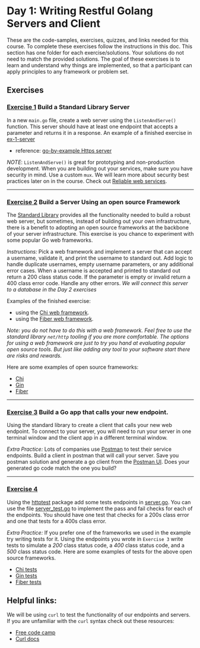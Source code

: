 # Day 1: Writing Restful Golang Servers and Client

These are the code-samples, exercises, quizzes, and links needed for this course. To complete these exercises follow the instructions in this doc. This section has one folder for each exercise/solutions. Your solutions do not need to match the provided solutions. The goal of these exercises is to learn and understand why things are implemented, so that a participant can apply principles to any framework or problem set.

## Exercises

### [Exercise 1](/restful-go/ex-1-servers/server.go) Build a Standard Library Server

In a new `main.go` file, create a web server using the `ListenAndServe()` function. This server should have at least one endpoint that accepts a parameter and returns it in a response. An example of a finished exercise in [ex-1-server](ex-1-servers/server.go)

* reference: [go-by-example Https server](https://gobyexample.com/http-servers)

_NOTE_: `ListenAndServe()` is great for prototyping and non-production development. When you are building out your services, make sure you have security in mind. Use a custom `mux`. We will learn more about security best practices later on in the course. Check out [Reliable web services](../reliable-webservice-go/README.md).

---

### [Exercise 2](/restful-go/ex-2-webframeworks/framework.go) Build a Server Using an open source Framework

The [Standard Library](https://pkg.go.dev/net/http) provides all the functionality needed to build a robust web server, but sometimes, instead of building out your own infrastructure, there is a benefit to adopting an open source frameworks at the backbone of your server infrastructure. This exercise is you chance to experiment with some popular Go web frameworks.

_Instructions:_ Pick a web framework and implement a server that can accept a username, validate it, and print the username to standard out. Add logic to handle duplicate usernames, empty username parameters, or any additional error cases. When a username is accepted and printed to standard out return a 200 class status code. If the parameter is empty or invalid return a 400 class error code. Handle any other errors. _We will connect this server to a database in the Day 2 exercises_

Examples of the finished exercise:

* using the [Chi web framework](/restful-go/ex-2-webframeworks/framework.go).
* using the [Fiber web framework](/restful-go/ex-2-fiber/fiber.go).

_*Note:* you do not have to do this with a web framework. Feel free to use the standard library `net/http` tooling if you are more comfortable. The options for using a web framework are just to try you hand at evaluating popular open source tools. But just like adding any tool to your software start there are risks and rewards._

Here are some examples of open source frameworks:

* [Chi](https://github.com/go-chi/chi)
* [Gin](https://github.com/gin-gonic/gin) <!-- uses it own context that predates context.Context-->
* [Fiber](https://github.com/gofiber/fiber) <!-- uses fasthhtp -->

---

### [Exercise 3](/restful-go/ex-3-clients/client.go) Build a Go app that calls your new endpoint.

Using the standard library to create a client that calls your new web endpoint. To connect to your server, you will need to run your server in one terminal window and the client app in a different terminal window.

_Extra Practice:_ Lots of companies use [Postman](https://www.postman.com/) to test their service endpoints. Build a client in postman that will call your server. Save you postman solution and generate a go client from the [Postman UI](https://learning.postman.com/docs/sending-requests/generate-code-snippets/). Does your generated go code match the one you build?

---

### [Exercise 4](/restful-go/ex-4-tests/solution/framework_test.go)

Using the [httptest](https://pkg.go.dev/net/http/httptest#example-ResponseRecorder) package add some tests endpoints in [server.go](ex-4-tests/server.go). You can use the file [server_test.go](ex-4-tests/server_test.go) to implement the pass and fail checks for each of the endpoints. You should have one test that checks for a 200s class error and one that tests for a 400s class error.

_Extra Practice:_ If you prefer one of the frameworks we used in the example try writing tests for it. Using the endpoints you wrote in `Exercise 3` write tests to simulate a _200_ class status code, a _400_ class status code, and a _500_ class status code.
Here are some examples of tests for the above open source frameworks.

* [Chi tests](https://go-chi.io/#/pages/testing)
* [Gin tests](https://gin-gonic.com/docs/testing/)
* [Fiber tests](https://docs.gofiber.io/api/app#test)

## Helpful links:

We will be using `curl` to test the functionality of our endpoints and servers. If you are unfamiliar with the `curl` syntax check out these resources:

* [Free code camp](https://www.freecodecamp.org/news/how-to-start-using-curl-and-why-a-hands-on-introduction-ea1c913caaaa/)
* [Curl docs](https://curl.se/docs/manual.html)
